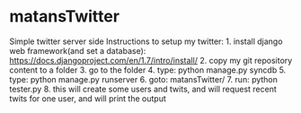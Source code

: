 # matansTwitter
Simple twitter server side
Instructions to setup my twitter:
	1. install django web framework(and set a database): https://docs.djangoproject.com/en/1.7/intro/install/
	2. copy my git repository content to a folder
	3. go to the folder
	4. type: python manage.py syncdb
	5. type: python manage.py runserver
	6. goto: matansTwitter/
	7. run: python tester.py
	8. this will create some users and twits, and will request recent twits for one user, and will print the output
